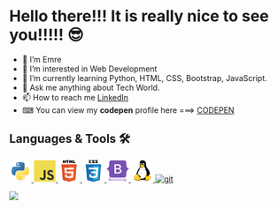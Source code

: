 # Hello there!!! It is really nice to see you!!!!! 😎

- 👋 I’m Emre
- 👀 I’m interested in Web Development 
- 🌱 I’m currently learning Python, HTML, CSS, Bootstrap, JavaScript.
- 💬 Ask me anything about Tech World.
- 📫 How to reach me [LinkedIn](https://www.linkedin.com/in/emreozturanli/)
- ⌨ You can view my <b>codepen</b> profile here ===> [CODEPEN](https://codepen.io/Emre-Ozturanli)

## Languages & Tools  🛠

<p align="left"><a href="https://www.python.org" target="_blank"> <img src="https://raw.githubusercontent.com/devicons/devicon/master/icons/python/python-original.svg" alt="python" width="40" height="40"/> </a> <a href="https://developer.mozilla.org/en-US/docs/Web/JavaScript" target="_blank"> <img src="https://raw.githubusercontent.com/devicons/devicon/master/icons/javascript/javascript-original.svg" alt="javascript" width="40" height="40"/> </a> <a href="https://www.w3.org/html/" target="_blank"> <img src="https://raw.githubusercontent.com/devicons/devicon/master/icons/html5/html5-original-wordmark.svg" alt="html5" width="40" height="40"/> </a>  <a href="https://www.w3schools.com/css/" target="_blank"> <img src="https://raw.githubusercontent.com/devicons/devicon/master/icons/css3/css3-original-wordmark.svg" alt="css3" width="40" height="40"/> </a><a href="https://getbootstrap.com" target="_blank"> <img src="https://raw.githubusercontent.com/devicons/devicon/master/icons/bootstrap/bootstrap-plain-wordmark.svg" alt="bootstrap" width="40" height="40"/> </a>  <a href="https://www.linux.org/" target="_blank"> <img src="https://raw.githubusercontent.com/devicons/devicon/master/icons/linux/linux-original.svg" alt="linux" width="40" height="40"/> </a> <a href="https://git-scm.com/" target="_blank"> <img src="https://www.vectorlogo.zone/logos/git-scm/git-scm-icon.svg" alt="git" width="40" height="40"/> </a>   </p>


<img src="https://github-readme-stats.vercel.app/api?username=emreozturanli&theme=flag-india&show_icons=true" >
